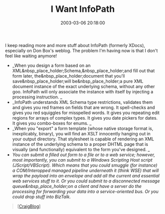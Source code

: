 ﻿---
layout: post
title: "I Want InfoPath"
comments: false
date: 2003-03-06 20:18:00
updated: 2004-05-05 14:31:00
categories:
 - Technology
subtext-id: bd56fa62-236f-431e-ac6b-08dd5184b289
alias: /blog/I-Want-InfoPath.aspx
---


I keep reading more and more stuff about InfoPath (formerly XDocs), especially on Don Box's weblog. The problem I'm having now is that I don't feel like waiting anymore!

  * _When you design a form based on an XML&nbsp_place_holder;Schema,&nbsp_place_holder;and fill out that form later, the&nbsp_place_holder;document that you'll save&nbsp_place_holder;will be&nbsp_place_holder;a pure XML document instance of the exact underlying schema, without any other goo. InfoPath will only associate the instance with itself by injecting a processing instruction. _
  * _InfoPath understands XML Schema type restrictions, validates them and gives you red frames on fields that are wrong. It spell-checks and gives you red squiggles for misspelled words. It gives you repeating edit regions for arrays of complex types. It gives you date pickers for dates. It gives you combo-boxes for enums. _
  * _When you "export" a form template (whose native storage format is, inexplicably, binary), you will find an XSLT innocently hanging out in your output directory. That stylesheet is capable of rendering an XML instance of the underlying schema to a proper DHTML page that is visually (and functionally) equivalent to the form you've designed. _
  * _You can submit a filled out form to a file or to a web service; however, most importantly, you can submit to a Windows Scripting Host script (JScript/VBScript). Which means that you could smuggle (for instance) a COM/Interopped managed pipeline underneath it (think WSE) that will wrap the payload into an envelope and add all the current and essential web services stuff to it. Or you could submit to a disconnected message queue&nbsp_place_holder;on a client and have a server do the processing for forwarding your data into a service-oriented bus. Or you could drop stuff into BizTalk._

> [[CraigBlog](http://staff.develop.com/candera/weblog/)]

